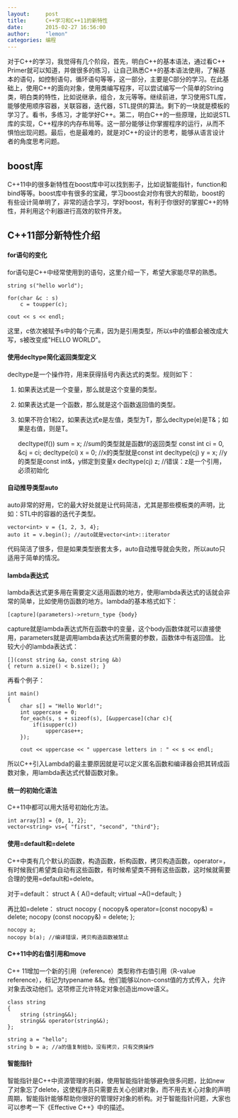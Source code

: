 ```yaml
---
layout:     post
title:      C++学习和C++11的新特性
date:       2015-02-27 16:56:00
author:     "lemon"
categories: 编程
---
```


对于C++的学习，我觉得有几个阶段，首先，明白C++的基本语法，通过看C++ Primer就可以知道，并做很多的练习，让自己熟悉C++的基本语法使用，了解基本的语句，如控制语句，循环语句等等，这一部分，主要是C部分的学习。在此基础上，使用C++的面向对象，使用类编写程序，可以尝试编写一个简单的String类，明白类的特性，比如说继承，组合，友元等等。继续前进，学习使用STL库，能够使用顺序容器，关联容器，迭代器，STL提供的算法。剩下的一块就是模板的学习了。看书，多练习，才能学好C++。第二，明白C++的一些原理，比如说STL库的实现，C++程序的内存布局等。这一部分能够让你掌握程序的运行，从而不惧怕出现问题。最后，也是最难的，就是对C++的设计的思考，能够从语言设计者的角度思考问题。

## boost库

C++11中的很多新特性在boost库中可以找到影子，比如说智能指针，function和bind等等。boost库中有很多的宝藏，学习boost会对你有很大的帮助，boost的有些设计简单明了，非常的适合学习，学好boost，有利于你很好的掌握C++的特性，并利用这个利器进行高效的软件开发。

## C++11部分新特性介绍

#### for语句的变化

for语句是C++中经常使用到的语句，这里介绍一下，希望大家能尽早的熟悉。

	string s("hello world");

	for(char &c : s)
		c = toupper(c);

	cout << s << endl;

这里，c依次被赋予s中的每个元素，因为是引用类型，所以s中的值都会被改成大写，s被改变成"HELLO WORLD"。

#### 使用decltype简化返回类型定义

decltype是一个操作符，用来获得括号内表达式的类型。规则如下：
1. 如果表达式是一个变量，那么就是这个变量的类型。
2. 如果表达式是一个函数，那么就是这个函数返回值的类型。
3. 如果不符合1和2，如果表达式e是左值，类型为T，那么decltype(e)是T&；如果是右值，则是T。

	decltype(f()) sum = x; //sum的类型就是函数f的返回类型
	const int ci = 0, &cj = ci;
	decltype(ci) x = 0; //x的类型就是const int
	decltype(cj) y = x; //y的类型是const int&，y绑定到变量x
	decltype(cj) z; //错误：z是一个引用，必须初始化

#### 自动推导类型auto

auto非常的好用，它的最大好处就是让代码简洁，尤其是那些模板类的声明，比如：STL中的容器的迭代子类型。

	vector<int> v = {1, 2, 3, 4};
	auto it = v.begin(); //auto就是vector<int>::iterator

代码简洁了很多，但是如果类型嵌套太多，auto自动推导就会失败，所以auto只适用于简单的情况。

#### lambda表达式

lambda表达式更多用在需要定义适用函数的地方，使用lambda表达式的话就会非常的简单，比如使用仿函数的地方。lambda的基本格式如下：

	[capture](parameters)->return_type {body}

capture就是lambda表达式所在函数中的变量，这个body函数体就可以直接使用，parameters就是调用lambda表达式所需要的参数，函数体中有返回值。
比较大小的lambda表达式：

	[](const string &a, const string &b)
	{ return a.size() < b.size(); }

再看个例子：

	int main()
	{
		char s[] = "Hello World!";
		int uppercase = 0;
		for_each(s, s + sizeof(s), [&uppercase](char c){
			if(isupper(c))
				uppercase++;
		});

		cout << uppercase << " uppercase letters in : " << s << endl;

所以C++引入Lambda的最主要原因就是可以定义匿名函数和编译器会把其转成函数对象，用lambda表达式代替函数对象。

#### 统一的初始化语法

C++11中都可以用大括号初始化方法。

	int array[3] = {0, 1, 2};
	vector<string> vs={ "first", "second", "third"};

#### 使用=default和=delete

C++中类有几个默认的函数，构造函数，析构函数，拷贝构造函数，operator=，有时候我们希望类自动有这些函数，有时候希望类不拥有这些函数，这时候就需要合理的使用=default和=delete。

对于=default：
	struct A
	{
		A()=default;
		virtual ~A()=default;
	}

再比如=delete：
	struct nocopy
	{
		nocopy& operator=(const nocopy&) = delete;
		nocopy (const nocopy&) = delete;
	};

	nocopy a;
	nocopy b(a); //编译错误，拷贝构造函数被禁止

#### C++11中的右值引用和move

C++ 11增加一个新的引用（reference）类型称作右值引用（R-value reference），标记为typename &&。他们能够以non-const值的方式传入，允许对象去改动他们。这项修正允许特定对象创造出move语义。

	class string
	{
		string (string&&);
		string&& operator(string&&);
	};

	string a = "hello";
	string b = a; //a的值复制给b，没有拷贝，只有交换操作

#### 智能指针

智能指针是C++中资源管理的利器，使用智能指针能够避免很多问题，比如new了对象忘了delete，这使程序员只需要去关心创建对象，而不用去关心对象的声明周期，智能指针能够帮助你很好的管理好对象的析构。对于智能指针问题，大家也可以参考一下《Effective C++》中的描述。

